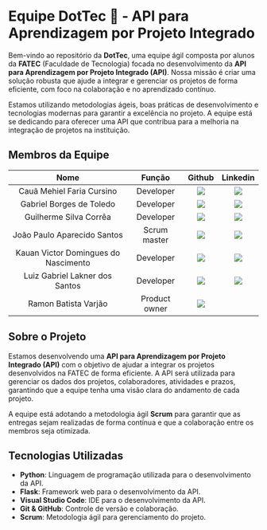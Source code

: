 # Equipe DotTec 🚀 - API para Aprendizagem por Projeto Integrado

Bem-vindo ao repositório da **DotTec**, uma equipe ágil composta por alunos da **FATEC** (Faculdade de Tecnologia) focada no desenvolvimento da **API para Aprendizagem por Projeto Integrado (API)**. Nossa missão é criar uma solução robusta que ajude a integrar e gerenciar os projetos de forma eficiente, com foco na colaboração e no aprendizado contínuo.

Estamos utilizando metodologias ágeis, boas práticas de desenvolvimento e tecnologias modernas para garantir a excelência no projeto. A equipe está se dedicando para oferecer uma API que contribua para a melhoria na integração de projetos na instituição.

## Membros da Equipe

|      Nome      |    Função       |                            Github                             |                           Linkedin                           |
| :--------------: | :-----------: | :----------------------------------------------------------: | :----------------------------------------------------------: |
|  Cauã Mehiel Faria Cursino  | Developer  | <a href="https://github.com/Cacow69"><img src="https://img.shields.io/badge/GitHub-100000?style=for-the-badge&logo=github&logoColor=white"></a> | <a href="https://www.linkedin.com/in/cauã-cursino-748485235/"><img src="https://img.shields.io/badge/LinkedIn-0077B5?style=for-the-badge&logo=linkedin&logoColor=white"></a> |
|  Gabriel Borges de Toledo  | Developer | <a href="https://github.com/Gabriel-Borges-06"><img src="https://img.shields.io/badge/GitHub-100000?style=for-the-badge&logo=github&logoColor=white"></a> | <a href="https://www.linkedin.com/in/gabriel-borges-de-toledo-b922a433b/"> <img src="https://img.shields.io/badge/LinkedIn-0077B5?style=for-the-badge&logo=linkedin$logoColor=white"> </a>
|  Guilherme Silva Corrêa  | Developer | <a href="https://github.com/Vaporwaffle"><img src="https://img.shields.io/badge/GitHub-100000?style=for-the-badge&logo=github&logoColor=white"></a> |<a href="https://www.linkedin.com/in/guilherme-silva-corr%C3%AAa-a4a36b316/"> <img src="https://img.shields.io/badge/LinkedIn-0077B5?style=for-the-badge&logo=linkedin$logoColor=white"> </a>
|  João Paulo Aparecido Santos  | Scrum master  | <a href="https://github.com/jopaul0"><img src="https://img.shields.io/badge/GitHub-100000?style=for-the-badge&logo=github&logoColor=white"></a> | <a href="https://www.linkedin.com/in/joaosantos02/"><img src="https://img.shields.io/badge/LinkedIn-0077B5?style=for-the-badge&logo=linkedin&logoColor=white"></a> |
|  Kauan Victor Domingues do Nascimento  | Developer | <a href="https://github.com/KauanDomingues"><img src="https://img.shields.io/badge/GitHub-100000?style=for-the-badge&logo=github&logoColor=white"></a> | <a href="https://www.linkedin.com/in/kauan-domingues-3b00a5276/"><img src="https://img.shields.io/badge/LinkedIn-0077B5?style=for-the-badge&logo=linkedin&logoColor=white"></a> | 
|  Luiz Gabriel Lakner dos Santos  | Developer | <a href="https://github.com/Lakner13"><img src="https://img.shields.io/badge/GitHub-100000?style=for-the-badge&logo=github&logoColor=white"></a> | <a href="https://www.linkedin.com/in/gabriel-lakner-734528264/"> <img src="https://img.shields.io/badge/LinkedIn-0077B5?style=for-the-badge&logo=linkedin$logoColor=white"> </a>
|  Ramon Batista Varjão  | Product owner | <a href="https://github.com/gitDeRamon"><img src="https://img.shields.io/badge/GitHub-100000?style=for-the-badge&logo=github&logoColor=white"></a> |





## Sobre o Projeto

Estamos desenvolvendo uma **API para Aprendizagem por Projeto Integrado (API)** com o objetivo de ajudar a integrar os projetos desenvolvidos na FATEC de forma eficiente. A API será utilizada para gerenciar os dados dos projetos, colaboradores, atividades e prazos, garantindo que a equipe tenha uma visão clara do andamento de cada projeto.

A equipe está adotando a metodologia ágil **Scrum** para garantir que as entregas sejam realizadas de forma contínua e que a colaboração entre os membros seja otimizada.

## Tecnologias Utilizadas

- **Python**: Linguagem de programação utilizada para o desenvolvimento da API.
- **Flask**: Framework web para o desenvolvimento da API.
- **Visual Studio Code**: IDE para o desenvolvimento da API.
- **Git & GitHub**: Controle de versão e colaboração.
- **Scrum**: Metodologia ágil para gerenciamento do projeto.
